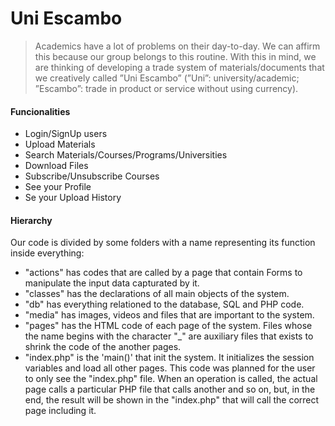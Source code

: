 # Uni Escambo

> Academics have a lot of problems on their day-to-day. We can affirm this because our group belongs to this routine. With this in mind, we are thinking of developing a trade system of materials/documents that we creatively called ”Uni Escambo” (”Uni”: university/academic; ”Escambo”: trade in product or service without using currency).

#### Funcionalities
* Login/SignUp users
* Upload Materials
* Search Materials/Courses/Programs/Universities
* Download Files
* Subscribe/Unsubscribe Courses
* See your Profile
* Se your Upload History

#### Hierarchy
Our code is divided by some folders with a name representing its function inside everything:
* "actions" has codes that are called by a page that contain Forms to manipulate the input data capturated by it.
* "classes" has the declarations of all main objects of the system.
* "db" has everything relationed to the database, SQL and PHP code. 
* "media" has images, videos and files that are important to the system.
* "pages" has the HTML code of each page of the system. Files whose the name begins with the character "\_" are auxiliary files that exists to shrink the code of the another pages.
* "index.php" is the 'main()' that init the system. It initializes the session variables and load all other pages.
This code was planned for the user to only see the "index.php" file. When an operation is called, the actual page calls a particular PHP file that calls another and so on, but, in the end, the result will be shown in the "index.php" that will call the correct page including it.
